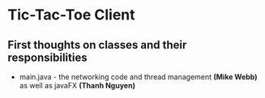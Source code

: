 # Tic-Tac-Toe Client

## First thoughts on classes and their responsibilities 

* main.java - the networking code and thread management __(Mike Webb)__ as well as javaFX __(Thanh Nguyen)__

